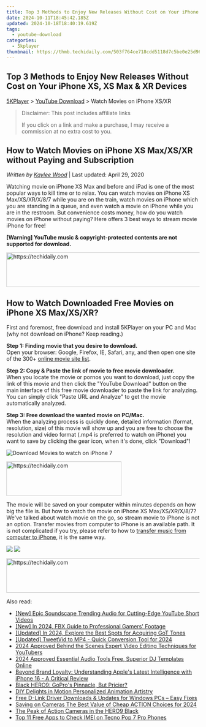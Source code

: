 ```yaml
---
title: Top 3 Methods to Enjoy New Releases Without Cost on Your iPhone XS, XS Max & XR Devices
date: 2024-10-11T18:45:42.185Z
updated: 2024-10-18T18:40:19.619Z
tags:
  - youtube-download
categories:
  - 5kplayer
thumbnail: https://thmb.techidaily.com/503f764ce718cdd5118d7c5be0e25d96b4338086cc102ad3bcea32f94e910963.jpg
---
```


## Top 3 Methods to Enjoy New Releases Without Cost on Your iPhone XS, XS Max & XR Devices

[5KPlayer](https://tools.techidaily.com/5kplayer/products/) \> [YouTube Download](https://tools.techidaily.com/5kplayer/youtube-download/) \> Watch Movies on iPhone XS/XR

>  Disclaimer: This post includes affiliate links
>
>  If you click on a link and make a purchase, I may receive a commission at no extra cost to you.
>

## How to Watch Movies on iPhone XS Max/XS/XR without Paying and Subscription

 _Written by [Kaylee Wood](https://www.quora.com/profile/Amanda-Hu-21)_ | Last updated: April 29, 2020 

Watching movie on iPhone XS Max and before and iPad is one of the most popular ways to kill time or to relax. You can watch movies on iPhone XS Max/XS/XR/X/8/7 while you are on the train, watch movies on iPhone which you are standing in a queue, and even watch a movie on iPhone while you are in the restroom. But convenience costs money, how do you watch movies on iPhone without paying? Here offers 3 best ways to stream movie iPhone for free!

**\[Warning\] YouTube music & copyright-protected contents are not supported for download.**

<!-- affiliate ads begin -->
<a href="https://aligracehair.sjv.io/c/5597632/1925489/19272" target="_top" id="1925489">
  <img src="//a.impactradius-go.com/display-ad/19272-1925489" border="0" alt="https://techidaily.com" width="728" height="90"/>
</a>
<img height="0" width="0" src="https://aligracehair.sjv.io/i/5597632/1925489/19272" style="position:absolute;visibility:hidden;" border="0" />
<!-- affiliate ads end -->

## How to Watch Downloaded Free Movies on iPhone XS Max/XS/XR?

First and foremost, free download and install 5KPlayer on your PC and Mac (why not download on iPhone? Keep reading.) 

**Step 1: Finding movie that you desire to download.**  
Open your browser: Google, Firefox, IE, Safari, any, and then open one site of the 300+ [online movie site list](https://tools.techidaily.com/5kplayer/youtube-download/).

**Step 2: Copy & Paste the link of movie to free movie downloader.**   
When you locate the movie or pornos you want to download, just copy the link of this movie and then click the "YouTube Download" button on the main interface of this free movie downloader to paste the link for analyzing. You can simply click "Paste URL and Analyze" to get the movie automatically analyzed. 

**Step 3: Free download the wanted movie on PC/Mac.**  
When the analyzing process is quickly done, detailed information (format, resolution, size) of this movie will show up and you are free to choose the resolution and video format (.mp4 is preferred to watch on iPhone) you want to save by clicking the gear icon, when it's done, click "Download"! 

![Download Movies to watch on iPhone 7](https://www.5kplayer.com/youtube-download/img/download-vs-swim.jpg) 

<!-- affiliate ads begin -->
<a href="https://aligracehair.sjv.io/c/5597632/2047346/19272" target="_top" id="2047346">
  <img src="//a.impactradius-go.com/display-ad/19272-2047346" border="0" alt="https://techidaily.com" width="300" height="90"/>
</a>
<img height="0" width="0" src="https://aligracehair.sjv.io/i/5597632/2047346/19272" style="position:absolute;visibility:hidden;" border="0" />
<!-- affiliate ads end -->

The movie will be saved on your computer within minutes depends on how big the file is. But how to watch the movie on iPhone XS Max/XS/XR/X/8/7? We've talked about watch movie on the go, so stream movie to iPhone is not an option. Transfer movies from computer to iPhone is an available path. It is not complicated if you try, please refer to how to [transfer music from computer to iPhone](https://tools.techidaily.com/5kplayer/youtube-download/), it is the same way.

[![](https://www.5kplayer.com/youtube-download/../button/freedownwhitewin.png)](https://tools.techidaily.com/5kplayer/products/) [![](https://www.5kplayer.com/youtube-download/../button/freedownbackmac.png)](https://tools.techidaily.com/5kplayer/products/)

<!-- affiliate ads begin -->
<a href="https://aligracehair.sjv.io/c/5597632/2012406/19272" target="_top" id="2012406">
  <img src="//a.impactradius-go.com/display-ad/19272-2012406" border="0" alt="https://techidaily.com" width="728" height="90"/>
</a>
<img height="0" width="0" src="https://aligracehair.sjv.io/i/5597632/2012406/19272" style="position:absolute;visibility:hidden;" border="0" />
<!-- affiliate ads end -->

<ins class="adsbygoogle"
     style="display:block"
     data-ad-format="autorelaxed"
     data-ad-client="ca-pub-7571918770474297"
     data-ad-slot="1223367746"></ins>

<ins class="adsbygoogle"
     style="display:block"
     data-ad-client="ca-pub-7571918770474297"
     data-ad-slot="8358498916"
     data-ad-format="auto"
     data-full-width-responsive="true"></ins>

<span class="atpl-alsoreadstyle">Also read:</span>
<div><ul>
<li><a href="https://youtube-video-recordings.techidaily.com/new-epic-soundscape-trending-audio-for-cutting-edge-youtube-short-videos/"><u>[New] Epic Soundscape Trending Audio for Cutting-Edge YouTube Short Videos</u></a></li>
<li><a href="https://video-capture.techidaily.com/new-in-2024-fbx-guide-to-professional-gamers-footage/"><u>[New] In 2024, FBX Guide to Professional Gamers' Footage</u></a></li>
<li><a href="https://fox-http.techidaily.com/updated-in-2024-explore-the-best-spots-for-acquiring-got-tones/"><u>[Updated] In 2024, Explore the Best Spots for Acquiring GoT Tones</u></a></li>
<li><a href="https://twitter-videos.techidaily.com/updated-tweetvid-to-mp4-quick-conversion-tool-for-2024/"><u>[Updated] TweetVid to MP4 - Quick Conversion Tool for 2024</u></a></li>
<li><a href="https://youtube-video-recordings.techidaily.com/2024-approved-behind-the-scenes-expert-video-editing-techniques-for-youtubers/"><u>2024 Approved Behind the Scenes Expert Video Editing Techniques for YouTubers</u></a></li>
<li><a href="https://youtube-video-recordings.techidaily.com/2024-approved-essential-audio-tools-free-superior-dj-templates-online/"><u>2024 Approved Essential Audio Tools Free, Superior DJ Templates Online</u></a></li>
<li><a href="https://tech-recovery.techidaily.com/beyond-brand-loyalty-understanding-apples-latest-intelligence-with-iphone-16-a-critical-review/"><u>Beyond Brand Loyalty: Understanding Apple's Latest Intelligence with iPhone 16 - A Critical Review</u></a></li>
<li><a href="https://buynow-tips.techidaily.com/black-hero9-gopros-pinnacle-but-pricier/"><u>Black HERO9: GoPro's Pinnacle, But Pricier?</u></a></li>
<li><a href="https://youtube-video-recordings.techidaily.com/diy-delights-in-motion-personalized-animation-artistry/"><u>DIY Delights in Motion Personalized Animation Artistry</u></a></li>
<li><a href="https://win-dash.techidaily.com/free-d-link-driver-downloads-and-updates-for-windows-pcs-easy-fixes/"><u>Free D-Link Driver Downloads & Updates for Windows PCs – Easy Fixes</u></a></li>
<li><a href="https://extra-skills.techidaily.com/saving-on-cameras-the-best-value-of-cheap-action-choices-for-2024/"><u>Saving on Cameras The Best Value of Cheap ACTION Choices for 2024</u></a></li>
<li><a href="https://buynow-info.techidaily.com/the-peak-of-action-cameras-in-the-hero9-black/"><u>The Peak of Action Cameras in the HERO9 Black</u></a></li>
<li><a href="https://sim-unlock.techidaily.com/top-11-free-apps-to-check-imei-on-tecno-pop-7-pro-phones-by-drfone-android/"><u>Top 11 Free Apps to Check IMEI on Tecno Pop 7 Pro Phones</u></a></li>
</ul></div>

